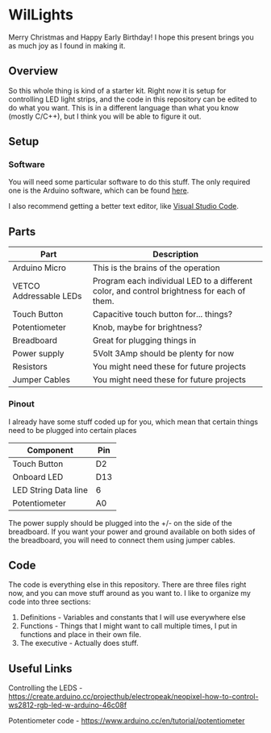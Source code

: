 # WilLights
Merry Christmas and Happy Early Birthday! I hope this present brings you as much joy as I found in making it.
## Overview
So this whole thing is kind of a starter kit. Right now it is setup for controlling LED light strips, and the code in this repository can be edited to do what you want. This is in a different language than what you know (mostly C/C++), but I think you will be able to figure it out.

## Setup
### Software
You will need some particular software to do this stuff. The only required one is the Arduino software, which can be found [here](https://www.arduino.cc/en/software).

I also recommend getting a better text editor, like [Visual Studio Code](https://code.visualstudio.com/download).
## Parts
| Part | Description |
|---|---|
| Arduino Micro | This is the brains of the operation |
| VETCO Addressable LEDs | Program each individual LED to a different color, and control brightness for each of them. |
| Touch Button | Capacitive touch button for... things? |
| Potentiometer | Knob, maybe for brightness? |
| Breadboard | Great for plugging things in |
| Power supply | 5Volt 3Amp should be plenty for now |
| Resistors | You might need these for future projects |
| Jumper Cables | You might need these for future projects |
### Pinout
I already have some stuff coded up for you, which mean that certain things need to be plugged into certain places

| Component | Pin |
|--|--|
| Touch Button | D2 |
| Onboard LED | D13 |
| LED String Data line | 6 |
| Potentiometer | A0 |

The power supply should be plugged into the +/- on the side of the breadboard. If you want your power and ground available on both sides of the breadboard, you will need to connect them using jumper cables. 
## Code
The code is everything else in this repository. There are three files right now, and you can move stuff around as you want to. I like to organize my code into three sections:
1. Definitions - Variables and constants that I will use everywhere else
2. Functions - Things that I might want to call multiple times, I put in functions and place in their own file.
3. The executive - Actually does stuff. 

## Useful Links
Controlling the LEDS - https://create.arduino.cc/projecthub/electropeak/neopixel-how-to-control-ws2812-rgb-led-w-arduino-46c08f

Potentiometer code - https://www.arduino.cc/en/tutorial/potentiometer
